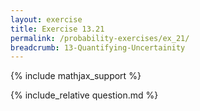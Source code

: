 ```yaml
---
layout: exercise
title: Exercise 13.21
permalink: /probability-exercises/ex_21/
breadcrumb: 13-Quantifying-Uncertainity
---
```


{% include mathjax_support %}

<div><i class="arrow-up loader" data-chapter="probability-exercises" data-exercise="ex_21" data-rating="0"></i></div>
{% include_relative question.md %}
